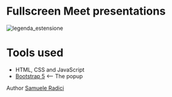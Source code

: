 Fullscreen Meet presentations
=======
![legenda_estensione](https://i.imgur.com/FcDL8li.png)

# Tools used #
* HTML, CSS and JavaScript
* [Bootstrap 5](https://getbootstrap.com/docs/5.0/getting-started/introduction/) <-- The popup


Author [Samuele Radici](https://www.instagram.com/kio.jar/?hl=it)
